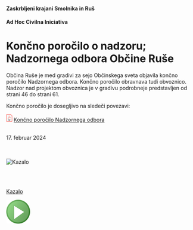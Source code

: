 #### Zaskrbljeni krajani Smolnika in Ruš
#### Ad Hoc Civilna Iniciativa

#  Končno poročilo o nadzoru; Nadzornega odbora Občine Ruše

Občina Ruše je med gradivi za sejo Občinskega sveta objavila končno poročilo Nadzornega odbora.
Končno poročilo obravnava tudi obvoznico. Nadzor nad projektom obvoznica je v gradivu podrobneje predstavljen od strani 46 do strani 61. 

Končno poročilo je dosegljivo na sledeči povezavi:

![PDF](./pic/pdf16.png)
[Končno poročilo Nadzornega odbora](./pdf3/2024-02-17-T8_Nadzorni_odbor_2023-177-241.pdf)

<br/>
17. februar 2024 <br/><br/>
<br/>

![Kazalo](./pic/2024-02-17-Zeleznica-02.png)

<br/>
<br/>

[Kazalo](index-izjave-za-javnost.md)

![GIT](./pic/status_work_green_64x64.png)                                    